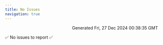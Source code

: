 ```yaml
---
title: No Issues
navigation: true
---
```


<p style="text-align:right;color:#cccs">
Generated Fri, 27 Dec 2024 00:38:35 GMT
</p>
<p>✅ No issues to report ✅</p>



